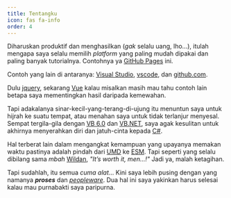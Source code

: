 ```yaml
---
title: Tentangku
icon: fas fa-info
order: 4
---
```


Diharuskan produktif dan menghasilkan (*gak* selalu uang, lho...), itulah mengapa saya selalu memilih *platform* yang paling mudah dipakai dan paling banyak tutorialnya. Contohnya ya [GitHub Pages](https://pages.github.com/) ini.

Contoh yang lain di antaranya: [Visual Studio](https://visualstudio.microsoft.com/vs), [vscode](https://code.visualstudio.com), dan [github.com](https://github.com).

Dulu [jquery](https://jquery.com/), sekarang [Vue](https://vuejs.org/) kalau misalkan masih mau tahu contoh lain betapa saya mementingkan hasil daripada kemewahan.

Tapi adakalanya sinar-kecil-yang-terang-di-ujung itu menuntun saya untuk hijrah ke suatu tempat, atau menahan saya untuk tidak  terlanjur menyesal. Sempat tergila-gila dengan [VB 6.0](https://en.wikipedia.org/wiki/Visual_Basic) dan [VB.NET](https://docs.microsoft.com/en-gb/dotnet/visual-basic/), saya agak kesulitan untuk akhirnya menyerahkan diri dan jatuh-cinta kepada [C#](https://docs.microsoft.com/en-gb/learn/paths/csharp-first-steps/).

Hal terberat lain dalam mengangkat kemampuan yang upayanya memakan waktu pastinya adalah pindah dari [UMD](https://github.com/umdjs/umd) ke [ESM](https://hacks.mozilla.org/2018/03/es-modules-a-cartoon-deep-dive/). Tapi seperti yang selalu dibilang sama *mbah* [Wildan](https://github.com/wildanr), *"It’s worth it, men...!"* Jadi ya, malah ketagihan.

Tapi sudahlah, itu semua *cuma alat*... Kini saya lebih pusing dengan yang namanya ***proses*** dan [*peopleware*](https://en.wikipedia.org/wiki/Peopleware). Dua hal ini saya yakinkan harus selesai kalau mau purnabakti saya paripurna.


